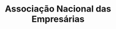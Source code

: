 ---
title: Associação Nacional das Empresárias
category: Parcerias
imagem_image_path: images/dynamic/W1siZnUiLCJodHRwczovL2FkYWdhd2ViLnMzLmFtYXpvbmF/MTQ1MDYwOTk3NiJdLFsicCIsInRodW1iIiwiMTA0eDEwNCM/aned4d6.png?sha=e0a5f3fbda7040f5
link: http://www.ane.pt/
text: Responsável pelo crescimento da Mulher na economia, a ANE foi criada em Maio de 1990 com principal objetivo de apoiar o desenvolvimento pleno da Mulher, na sua condição de Empresária/Gestora, fomentando novas iniciativas empresariais femininas e promovendo a sua participação no debate dos grandes temas económicos e sociais. Presentemente, a ANE é a Associação com maior representatividade e intervenção no apoio das iniciativas empresariais femininas.
---